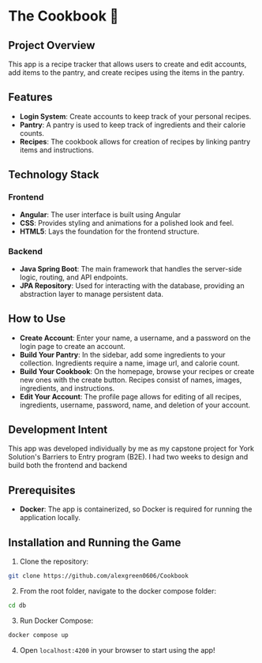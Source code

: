 # The Cookbook :stew:

## Project Overview

This app is a recipe tracker that allows users to create and edit accounts, add items to the pantry, and 
create recipes using the items in the pantry.

## Features

- **Login System**: Create accounts to keep track of your personal recipes.
- **Pantry**: A pantry is used to keep track of ingredients and their calorie counts.
- **Recipes**: The cookbook allows for creation of recipes by linking pantry items and instructions.

## Technology Stack

### Frontend

- **Angular**: The user interface is built using Angular
- **CSS**: Provides styling and animations for a polished look and feel.
- **HTML5**: Lays the foundation for the frontend structure.

### Backend

- **Java Spring Boot**: The main framework that handles the server-side logic, routing, and API endpoints.
- **JPA Repository**: Used for interacting with the database, providing an abstraction layer to manage persistent data.

## How to Use

- **Create Account**: Enter your name, a username, and a password on the login page to create an account.
- **Build Your Pantry**: In the sidebar, add some ingredients to your collection. Ingredients require a name, image url, and calorie count.
- **Build Your Cookbook**: On the homepage, browse your recipes or create new ones with the create button. Recipes consist of names, images, ingredients, and instructions.
- **Edit Your Account**: The profile page allows for editing of all recipes, ingredients, username, password, name, and deletion of your account.

## Development Intent

This app was developed individually by me as my capstone project for York Solution's Barriers to Entry program (B2E).
I had two weeks to design and build both the frontend and backend

## Prerequisites

- **Docker**: The app is containerized, so Docker is required for running the application locally.

## Installation and Running the Game

1. Clone the repository:
```bash
git clone https://github.com/alexgreen0606/Cookbook
```

2. From the root folder, navigate to the docker compose folder:
```bash
cd db
```

3. Run Docker Compose:
```bash
docker compose up
```

4. Open `localhost:4200` in your browser to start using the app!